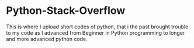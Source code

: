 # Python-Stack-Overflow
This is where I upload short codes of python, that i the past brought trouble to my code as I  advanced from Beginner in Python programming to longer and more advanced python code.
